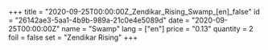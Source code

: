 +++
title = "2020-09-25T00:00:00Z_Zendikar_Rising_Swamp_[en]_false"
id = "26142ae3-5aa1-4b9b-989a-21c0e4e5089d"
date = "2020-09-25T00:00:00Z"
name = "Swamp"
lang = ["en"]
price = "0.13"
quantity = 2
foil = false
set = "Zendikar Rising"
+++
